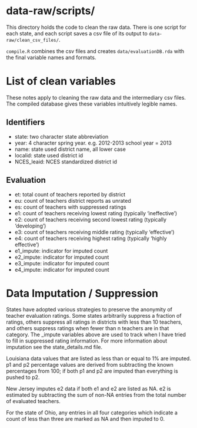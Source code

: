 # data-raw/scripts/ 

This directory holds the code to clean the raw data.
There is one script for each state, and each script saves a csv file of its output
to `data-raw/clean_csv_files/`. 

`compile.R` combines the csv files and creates `data/evaluationDB.rda` with the final 
variable names and formats. 

# List of clean variables

These notes apply to cleaning the raw data and the intermediary csv files. The compiled database gives these variables intuitively legible names. 

## Identifiers

* state: two character state abbreviation
* year: 4 character spring year. e.g. 2012-2013 school year = 2013
* name: state used district name, all lower case
* localid: state used district id
* NCES_leaid: NCES standardized district id

## Evaluation
* et: total count of teachers reported by district
* eu: count of teachers district reports as unrated
* es: count of teachers with suppressed ratings
* e1: count of teachers receiving lowest rating  (typically ‘ineffective’)
* e2: count of teachers receiving second lowest rating (typically ‘developing’)
* e3: count of teachers receiving middle rating (typically ‘effective’)
* e4: count of teachers receiving highest rating (typically ‘highly effective’)
* e1_impute: indicator for imputed count 
* e2_impute: indicator for imputed count
* e3_impute: indicator for imputed count
* e4_impute: indicator for imputed count

# Data Imputation / Suppression
States have adopted various strategies to preserve the anonymity of teacher evaluation ratings. Some states arbitrarily suppress a fraction of ratings, others suppress all ratings in districts with less than 10 teachers, and others suppress ratings when fewer than n teachers are in that category. The _impute variables above are used to track when I have tried to fill in suppressed rating information. For more information about imputation see the state_details.md file.

Louisiana data values that are listed as less than or equal to 1% are imputed. p1 and p2 percentage values are derived from subtracting the known percentages from 100; if both p1 and p2 are imputed than everything is pushed to p2.

New Jersey imputes e2 data if both e1 and e2 are listed as NA. e2 is estimated by subtracting the sum of non-NA entries from the total number of evaluated teachers.

For the state of Ohio, any entries in all four categories which indicate a count of less than three are marked as NA and then imputed to 0.
